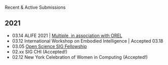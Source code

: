 Recent & Active Submissions

## 2021
- 03.14  ALIFE 2021 | [Multiple, in association with OREL](https://github.com/OREL-group/Proposals/blob/main/2021/ALIFE.MD)
- 03.12  International Workshop on Embodied Intelligence | Accepted 03.18
- 03.05  [Open Science SIG Fellowship](https://github.com/jesparent/Proposal-Materials/blob/master/2021/Open-Science-SIG-Fellowship.md)
- 02.xx SIG CHI (Accepted!)
- 02.12 New York Celebration of Women in Computing (Accepted!)
